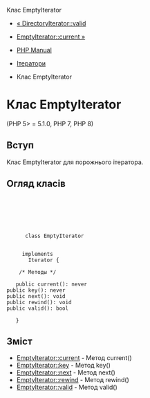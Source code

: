 Клас EmptyIterator

-   [« DirectoryIterator::valid](directoryiterator.valid.html)
    
-   [EmptyIterator::current »](emptyiterator.current.html)
    
-   [PHP Manual](index.html)
    
-   [Ітератори](spl.iterators.html)
    
-   Клас EmptyIterator
    

# Клас EmptyIterator

(PHP 5> = 5.1.0, PHP 7, PHP 8)

## Вступ

Клас EmptyIterator для порожнього ітератора.

## Огляд класів

```classsynopsis

     
    

    
     
      class EmptyIterator
     

     implements 
       Iterator {

    /* Методы */
    
   public current(): never
public key(): never
public next(): void
public rewind(): void
public valid(): bool

   }
```

## Зміст

-   [EmptyIterator::current](emptyiterator.current.html) - Метод current()
-   [EmptyIterator::key](emptyiterator.key.html) - Метод key()
-   [EmptyIterator::next](emptyiterator.next.html) - Метод next()
-   [EmptyIterator::rewind](emptyiterator.rewind.html) - Метод rewind()
-   [EmptyIterator::valid](emptyiterator.valid.html) - Метод valid()